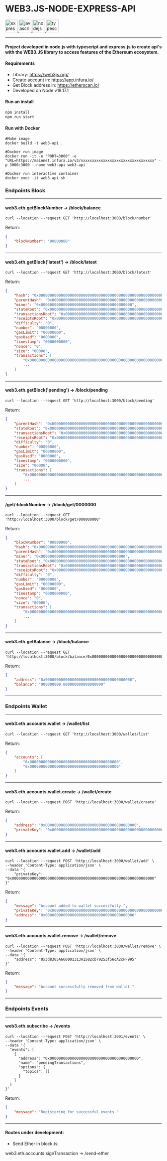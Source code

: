 
# WEB3.JS-NODE-EXPRESS-API
<p align="left"> <a href="https://expressjs.com" target="_blank" rel="noreferrer"> <img src="https://raw.githubusercontent.com/devicons/devicon/master/icons/express/express-original-wordmark.svg" alt="express" width="40" height="40"/> </a> <a href="https://developer.mozilla.org/en-US/docs/Web/JavaScript" target="_blank" rel="noreferrer"> <img src="https://raw.githubusercontent.com/devicons/devicon/master/icons/javascript/javascript-original.svg" alt="javascript" width="40" height="40"/> </a> <a href="https://nodejs.org" target="_blank" rel="noreferrer"> <img src="https://raw.githubusercontent.com/devicons/devicon/master/icons/nodejs/nodejs-original-wordmark.svg" alt="nodejs" width="40" height="40"/> </a> <a href="https://www.typescriptlang.org/" target="_blank" rel="noreferrer"> <img src="https://raw.githubusercontent.com/devicons/devicon/master/icons/typescript/typescript-original.svg" alt="typescript" width="40" height="40"/> </a> </p>

---

#### Project developed in node.js with typescript and express.js to create api's with the WEB3.JS library to access features of the Ethereum ecosystem.

#### Requirements
- Library: https://web3js.org/
- Create account in: https://app.infura.io/
- Get Block address in: https://etherscan.io/
- Developed on Node v18.17.1

#### Run an install
```javascript
npm install
npm run start
```
#### Run with Docker
```shell
#Make image
docker build -t web3-api .

#Docker run image
docker run -it -e "PORT=3000" -e "URL=https://mainnet.infura.io/v3/xxxxxxxxxxxxxxxxxxxxxxxxxxxxxxxxx" -p 3000:3000 --name web3-api web3-api

#Docker run interactive container
docker exec -it web3-api sh

```

### Endpoints Block
---

#### web3.eth.getBlockNumber -> /block/balance
```curl
curl --location --request GET 'http://localhost:3000/block/number'
```
Return:
```JSON 
{
    "blockNumber": "00000000"
}
```
---

#### web3.eth.getBlock('latest') -> /block/latest
```curl
curl --location --request GET 'http://localhost:3000/block/latest'
```
Return:
```JSON 
{
    "hash": "0x00000000000000000000000000000000000000000000000000000000000000",
    "parentHash": "0x00000000000000000000000000000000000000000000000000000000000000",
    "miner": "0x00000000000000000000000000000000000000000",
    "stateRoot": "0x00000000000000000000000000000000000000000000000000000000000000",
    "transactionsRoot": "0x00000000000000000000000000000000000000000000000000000000000000",
    "receiptsRoot": "0x00000000000000000000000000000000000000000000000000000000000000",
    "difficulty": "0",
    "number": "00000000",
    "gasLimit": "00000000",
    "gasUsed": "0000000",
    "timestamp": "0000000000",
    "nonce": "0",
    "size": "00000",
    "transactions": [
        "0x0000000000000000000000000000000000000000000000000000000000000000",
        ...
    ]
}
```
---

#### web3.eth.getBlock('pending') -> /block/pending
```curl
curl --location --request GET 'http://localhost:3000/block/pending'
```
Return:
```JSON 
{
    "parentHash": "0x00000000000000000000000000000000000000000000000000000000000000",
    "stateRoot": "0x00000000000000000000000000000000000000000000000000000000000000",
    "transactionsRoot": "0x00000000000000000000000000000000000000000000000000000000000000",
    "receiptsRoot": "0x00000000000000000000000000000000000000000000000000000000000000",
    "difficulty": "0",
    "number": "00000000",
    "gasLimit": "00000000",
    "gasUsed": "0000000",
    "timestamp": "0000000000",
    "size": "00000",
    "transactions": [
        "0x0000000000000000000000000000000000000000000000000000000000000000",
        ...
    ]
}
```
---

#### /get/:blockNumber -> /block/get/0000000
```curl
curl --location --request GET 'http://localhost:3000/block/get/000000000'
```
Return:
```JSON 
{
    "blockNumber": "00000000",
    "hash": "0x00000000000000000000000000000000000000000000000000000000000000",
    "parentHash": "0x00000000000000000000000000000000000000000000000000000000000000",
    "miner": "0x00000000000000000000000000000000000000",
    "stateRoot": "0x00000000000000000000000000000000000000000000000000000000000000",
    "transactionsRoot": "0x00000000000000000000000000000000000000000000000000000000000000",
    "receiptsRoot": "0x00000000000000000000000000000000000000000000000000000000000000",
    "difficulty": "0",
    "number": "00000000",
    "gasLimit": "00000000",
    "gasUsed": "0000000",
    "timestamp": "0000000000",
    "nonce": "0",
    "size": "00000",
    "transactions": [
        "0x0000000000000000000000000000000000000000000000000000000000000000",
        ...
    ]
}
```
---

#### web3.eth.getBalance -> /block/balance
```curl
curl --location --request GET 'http://localhost:3000/block/balance/0x0000000000000000000000000000000000000000'

```
Return:
```JSON 
{
    "address": "0x000000000000000000000000000000000000000",
    "balance": "000000000.000000000000000000"
}
```
---

### Endpoints Wallet 
---

#### web3.eth.accounts.wallet -> /wallet/list
```curl
curl --location --request GET 'http://localhost:3000/wallet/list'
```
Return:
```JSON 
{
    "accounts": [
        "0x0000000000000000000000000000000000000000",
        "0x0000000000000000000000000000000000000000"
    ]
}
```
---

#### web3.eth.accounts.wallet.create -> /wallet/create
```curl
curl --location --request POST 'http://localhost:3000/wallet/create'
```
Return:
```JSON 
{
    "address": "0x00000000000000000000000000000000000000000",
    "privateKey": "0x0000000000000000000000000000000000000000000000000000000000000000"
}
```
---

#### web3.eth.accounts.wallet.add -> /wallet/add
```curl
curl --location --request POST 'http://localhost:3000/wallet/add' \
--header 'Content-Type: application/json' \
--data '{
    "privateKey": "0x0000000000000000000000000000000000000000000000000000000000000000"
}'
```
Return:
```JSON 
{
    "message": "Account added to wallet successfully.",
    "privateKey": "0x0000000000000000000000000000000000000000000000000000000000000000",
    "address": "0x0000000000000000000000000000000000000000"
}
```
---

#### web3.eth.accounts.wallet.remove -> /wallet/remove
```curl
curl --location --request POST 'http://localhost:3000/wallet/remove' \
--header 'Content-Type: application/json' \
--data '{
    "address": "0x3d8305A666001313A1502cb79253f56cA2cFF995"
}'
```
Return:
```JSON 
{
    "message": "Account successfully removed from wallet."
}
```
---

### Endpoints Events 
---

#### web3.eth.subscribe -> /events
```curl
curl --location --request POST 'http://localhost:3001/events' \
--header 'Content-Type: application/json' \
--data '{
  "events": [
    {
      "address": "0x0000000000000000000000000000000000000000",   
      "name": "pendingTransactions",
      "options": {
        "topics": []
      }
    }
  ]
}'
```
Return:
```JSON 
{ 
    "message": "Registering for successful events." 
}
```
---

#### Routes under development:
- Send Ether in block.ts:

web3.eth.accounts.signTransaction -> /send-ether 
